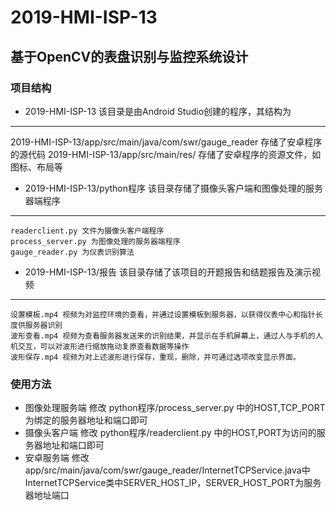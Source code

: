 # 2019-HMI-ISP-13
## 基于OpenCV的表盘识别与监控系统设计

### 项目结构
- 2019-HMI-ISP-13
该目录是由Android Studio创建的程序，其结构为
------------
2019-HMI-ISP-13/app/src/main/java/com/swr/gauge_reader 存储了安卓程序的源代码
2019-HMI-ISP-13/app/src/main/res/ 存储了安卓程序的资源文件，如图标、布局等

- 2019-HMI-ISP-13/python程序
该目录存储了摄像头客户端和图像处理的服务器端程序
------------
    readerclient.py 文件为摄像头客户端程序
    process_server.py 为图像处理的服务器端程序
    gauge_reader.py 为仪表识别算法

- 2019-HMI-ISP-13/报告
该目录存储了该项目的开题报告和结题报告及演示视频
------------
    设置模板.mp4 视频为对监控环境的查看，并通过设置模板到服务器，以获得仪表中心和指针长度供服务器识别
	波形查看.mp4 视频为查看服务器发送来的识别结果，并显示在手机屏幕上，通过人与手机的人机交互，可以对波形进行缩放拖动复原查看数据等操作
	波形保存.mp4 视频为对上述波形进行保存，重现，删除，并可通过选项改变显示界面。
	
	
### 使用方法
- 图像处理服务端
修改 python程序/process_server.py 中的HOST,TCP_PORT为绑定的服务器地址和端口即可
- 摄像头客户端
修改 python程序/readerclient.py 中的HOST,PORT为访问的服务器地址和端口即可
- 安卓服务端
修改 app/src/main/java/com/swr/gauge_reader/InternetTCPService.java中InternetTCPService类中SERVER_HOST_IP，SERVER_HOST_PORT为服务器地址端口
